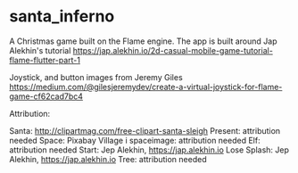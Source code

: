 # santa_inferno

A Christmas game built on the Flame engine.
The app is built around Jap Alekhin's tutorial
https://jap.alekhin.io/2d-casual-mobile-game-tutorial-flame-flutter-part-1

Joystick, and button images from Jeremy Giles
https://medium.com/@gilesjeremydev/create-a-virtual-joystick-for-flame-game-cf62cad7bc4


Attribution:

Santa: http://clipartmag.com/free-clipart-santa-sleigh
Present: attribution needed
Space: Pixabay
Village i spaceimage: attribution needed
Elf: attribution needed
Start: Jep Alekhin, https://jap.alekhin.io
Lose Splash: Jep Alekhin, https://jap.alekhin.io
Tree: attribution needed

